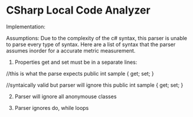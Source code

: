 # CSharp Local Code Analyzer

Implementation:

Assumptions:
Due to the complexity of the c# syntax, this parser is unable to parse every type of syntax. Here are a list of syntax that the parser 
assumes inorder for a accurate metric measurement.

1) Properties get and set must be in a separate lines:

//this is what the parse expects
public int sample {
    get;
    set;
}

//syntaically valid but parser will ignore this
public int sample { get; set; }

2) Parser will ignore all anonymouse classes

3) Parser ignores do, while loops

